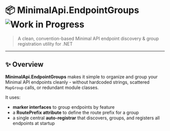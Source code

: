 # 📦 MinimalApi.EndpointGroups ![Work in Progress](https://img.shields.io/badge/Project-Work_in_Progress-orange)

> A clean, convention-based Minimal API endpoint discovery & group registration utility for .NET
> 

---

## ✨ Overview

**MinimalApi.EndpointGroups** makes it simple to organize and group your Minimal API endpoints cleanly - without hardcoded strings, scattered `MapGroup` calls, or redundant module classes.

It uses:

- **marker interfaces** to group endpoints by feature
- a **RoutePrefix attribute** to define the route prefix for a group
- a single central **auto-registrar** that discovers, groups, and registers all endpoints at startup
